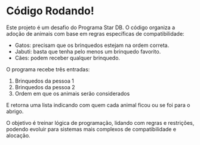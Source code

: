 # Código Rodando!

Este projeto é um desafio do Programa Star DB. O código organiza a adoção de animais com base em regras específicas de compatibilidade:

- Gatos: precisam que os brinquedos estejam na ordem correta.
- Jabuti: basta que tenha pelo menos um brinquedo favorito.
- Cães: podem receber qualquer brinquedo.

O programa recebe três entradas:

1. Brinquedos da pessoa 1
2. Brinquedos da pessoa 2
3. Ordem em que os animais serão considerados

E retorna uma lista indicando com quem cada animal ficou ou se foi para o abrigo.

O objetivo é treinar lógica de programação, lidando com regras e restrições, podendo evoluir para sistemas mais complexos de compatibilidade e alocação.

